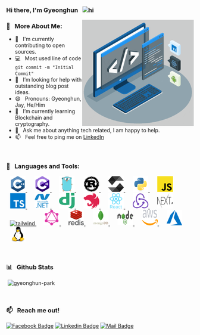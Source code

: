 ### Hi there, I'm Gyeonghun &nbsp; <img src="https://user-images.githubusercontent.com/1303154/88677602-1635ba80-d120-11ea-84d8-d263ba5fc3c0.gif" width="28px" alt="hi">

<img align="right" alt="GIF" src="img/techstack.gif" width="300px"/>

### 🧐 &nbsp; More About Me:

- 🔭 &nbsp; I'm currently contributing to open sources.
- :computer: &nbsp; Most used line of code `git commit -m "Initial Commit"`
- 🤔 &nbsp; I’m looking for help with outstanding blog post ideas.
- 😄 &nbsp; Pronouns: Gyeonghun, Jay, He/Him
- 🌱 &nbsp; I’m currently learning Blockchain and cryptography.
- 💬 &nbsp; Ask me about anything tech related, I am happy to help.
- 📫 &nbsp; Feel free to ping me on [LinkedIn](https://www.linkedin.com/in/gyeonghun-park-095971193/)

<br>

### 🔨 &nbsp; Languages and Tools:

<p>
  <a href="https://www.w3schools.com/cpp/" target="_blank" style="margin:10px">
    <img
      src="img/c-plusplus.svg"
      alt="cplusplus"
      height="42"
      width="42"
    />
  </a>
    <a href="https://docs.microsoft.com/en-us/dotnet/csharp/" target="_blank" style="margin:10px">
    <img
      src="img/c-sharp.svg"
      alt="csharp"
      height="42"
      width="42"
    />
  </a>
  <a href="https://golang.org" target="_blank" style="margin:10px">
    <img
      src="img/go.svg"
      alt="go"
      height="42"
      width="42"
    />
  </a>
  <a href="https://www.rust-lang.org/" target="_blank" style="margin:10px">
    <img
      src="img/rust.svg"
      alt="rust"
      height="42"
      width="42"
    />
  </a>
    <a href="https://soliditylang.org/" target="_blank" style="margin:10px">
    <img
      src="img/solidity.svg"
      alt="solidity"
      height="42"
      width="42"
    />
  </a>
  <a href="https://www.python.org" target="_blank" style="margin:10px">
    <img
      src="https://raw.githubusercontent.com/devicons/devicon/master/icons/python/python-original.svg"
      alt="python"
      height="42"
      width="42"
    />
  </a>
  <a
    href="https://developer.mozilla.org/en-US/docs/Web/JavaScript"
    target="_blank" style="margin:10px"
  >
    <img
      src="img/javascript.svg"
      alt="javascript"
      height="42"
      width="42"
    />
  </a>
  <a href="https://www.typescriptlang.org/" target="_blank" style="margin:10px">
    <img
      src="https://raw.githubusercontent.com/devicons/devicon/master/icons/typescript/typescript-original.svg"
      alt="typescript"
      height="42"
      width="42"
    />
  <a href="https://dotnet.microsoft.com/" target="_blank" style="margin:10px">
    <img
      src="img/dotnet.svg"
      alt="dotnet"
      height="42"
      width="42"
    />
  </a>
  <a href="https://www.djangoproject.com/" target="_blank" style="margin:10px">
    <img
      src="img/django.svg"
      alt="django"
      height="42"
      width="42"
    />
  </a>
  <a href="https://nestjs.com" target="_blank" style="margin:10px">
    <img
      src="img/nestjs.svg"
      alt="nestjs"
      height="42"
      width="42"
    />
  </a>
    <a href="https://reactjs.org/" target="_blank" style="margin:10px">
    <img
      src="https://raw.githubusercontent.com/devicons/devicon/master/icons/react/react-original-wordmark.svg"
      alt="react"
      height="42"
      width="42"
    />
  </a>
    <a href="https://redux.js.org" target="_blank" style="margin:10px">
    <img
      src="https://raw.githubusercontent.com/devicons/devicon/master/icons/redux/redux-original.svg"
      alt="redux"
      height="42"
      width="42"
    />
  </a>
  <a href="https://nextjs.org/" target="_blank" style="margin:10px">
    <img
      src="img/next.svg"
      alt="nextjs"
      height="42"
      width="42"
    />
  </a>
    <a href="https://tailwindcss.com/" target="_blank" style="margin:10px">
    <img
      src="https://www.vectorlogo.zone/logos/tailwindcss/tailwindcss-icon.svg"
      alt="tailwind"
      height="42"
      width="42"
    />
  </a>
  <a href="https://graphql.org" target="_blank" style="margin:10px">
    <img
      src="img/graphql.svg"
      alt="graphql"
      height="42"
      width="42"
    />
  </a>
  <a href="https://redis.io" target="_blank" style="margin:10px">
    <img
      src="https://raw.githubusercontent.com/devicons/devicon/master/icons/redis/redis-original-wordmark.svg"
      alt="redis"
      height="42"
      width="42"
    />
  </a>
  <a href="https://www.mongodb.com/" target="_blank" style="margin:10px">
    <img
      src="img/mongodb.svg"
      alt="mongodb"
      height="42"
      width="42"
    />
  </a>
  <a href="https://nodejs.org" target="_blank" style="margin:10px">
    <img
      src="img/nodejs.svg"
      alt="nodejs"
      height="42"
      width="42"
    />
  </a>

  <a href="https://aws.amazon.com" target="_blank" style="margin:10px">
    <img
      src="img/aws.svg"
      alt="aws"
      height="42"
      width="42"
    />
  </a>

  <a href="https://azure.microsoft.com/en-in/" target="_blank" style="margin:10px">
    <img
      src="img/azure.svg"
      alt="azure"
      height="42"
      width="42"
    />
  </a>
  <a href="https://www.linux.org/" target="_blank" style="margin:10px">
    <img
      src="img/linux.svg"
      alt="linux"
      height="42"
      width="42"
    />
  </a>
</p>

<br>

### 📊 &nbsp; Github Stats

<p>&nbsp;<img align="center" src="https://github-readme-stats.vercel.app/api?username=gyeonghun-park&show_icons=true&locale=en&theme=city_lights&count_private=true" alt="gyeonghun-park" /></p>

<br>

### :mailbox: &nbsp; Reach me out!

[![Facebook Badge](https://img.shields.io/badge/-@Gyeonghun-1ca0f1?style=for-the-badge&labelColor=1ca0f1&logo=facebook&logoColor=white&link=https://www.facebook.com/profile.php?id=100010395939047)](https://www.facebook.com/profile.php?id=100010395939047)
[![Linkedin Badge](https://img.shields.io/badge/-Gyeonghun-0e76a8?style=for-the-badge&labelColor=0e76a8&logo=linkedin&logoColor=white)](https://www.linkedin.com/in/gyeonghun-park-095971193/)
[![Mail Badge](https://img.shields.io/badge/-gp112795-c0392b?style=for-the-badge&labelColor=c0392b&logo=gmail&logoColor=white)](mailto:gp112795@gmail.com)
